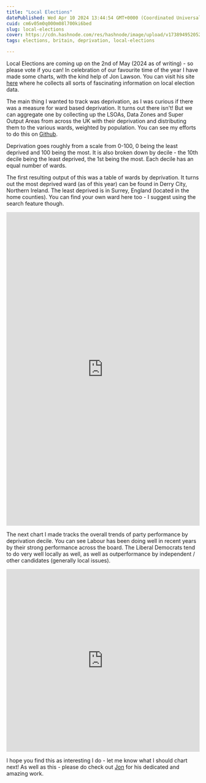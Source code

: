 ```yaml
---
title: "Local Elections"
datePublished: Wed Apr 10 2024 13:44:54 GMT+0000 (Coordinated Universal Time)
cuid: cm6v05m0q000m08l700ki6bed
slug: local-elections
cover: https://cdn.hashnode.com/res/hashnode/image/upload/v1738949520523/e3e1827f-f99f-4fbc-820d-3a409a7f0f13.jpeg
tags: elections, britain, deprivation, local-elections

---
```


Local Elections are coming up on the 2nd of May (2024 as of writing) - so please vote if you can! In celebration of our favourite time of the year I have made some charts, with the kind help of Jon Lawson. You can visit his site [here](http://opencouncildata.co.uk/aboutthissite.php) where he collects all sorts of fascinating information on local election data.

The main thing I wanted to track was deprivation, as I was curious if there was a measure for ward based deprivation. It turns out there isn't! But we can aggregate one by collecting up the LSOAs, Data Zones and Super Output Areas from across the UK with their deprivation and distributing them to the various wards, weighted by population. You can see my efforts to do this on [Github](https://github.com/JacobWeinbren/Ward-Deprivation).

Deprivation goes roughly from a scale from 0-100, 0 being the least deprived and 100 being the most. It is also broken down by decile - the 10th decile being the least deprived, the 1st being the most. Each decile has an equal number of wards.

The first resulting output of this was a table of wards by deprivation. It turns out the most deprived ward (as of this year) can be found in Derry City, Northern Ireland. The least deprived is in Surrey, England (located in the home counties). You can find your own ward here too - I suggest using the search feature though.

<iframe id="datawrapper-chart-ltAg2" src="https://datawrapper.dwcdn.net/ltAg2/2/" style="width:0;min-width:100%;border:none" height="817"></iframe>

The next chart I made tracks the overall trends of party performance by deprivation decile. You can see Labour has been doing well in recent years by their strong performance across the board. The Liberal Democrats tend to do very well locally as well, as well as outperformance by independent / other candidates (generally local issues).

<iframe id="datawrapper-chart-CQsqT" src="https://datawrapper.dwcdn.net/CQsqT/2/" style="width:0;min-width:100%;border:none" height="476"></iframe>

I hope you find this as interesting I do - let me know what I should chart next! As well as this - please do check out [Jon](http://opencouncildata.co.uk/aboutthissite.php?ref=kafkaesque.digitalpress.blog) for his dedicated and amazing work.